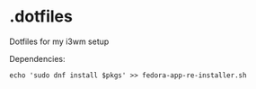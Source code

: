 # .dotfiles
Dotfiles for my i3wm setup

Dependencies:
```
echo 'sudo dnf install $pkgs' >> fedora-app-re-installer.sh
```
